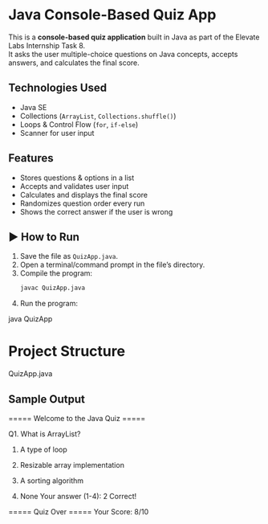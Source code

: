 # Java Console-Based Quiz App

This is a **console-based quiz application** built in Java as part of the Elevate Labs Internship Task 8.  
It asks the user multiple-choice questions on Java concepts, accepts answers, and calculates the final score.

## Technologies Used
- Java SE  
- Collections (`ArrayList`, `Collections.shuffle()`)  
- Loops & Control Flow (`for`, `if-else`)  
- Scanner for user input

## Features
- Stores questions & options in a list  
- Accepts and validates user input  
- Calculates and displays the final score  
- Randomizes question order every run  
- Shows the correct answer if the user is wrong  


## ▶ How to Run
1. Save the file as `QuizApp.java`.
2. Open a terminal/command prompt in the file’s directory.
3. Compile the program:
   ```bash
   javac QuizApp.java

4. Run the program:

java QuizApp


# Project Structure

QuizApp.java

## Sample Output 
===== Welcome to the Java Quiz =====

Q1. What is ArrayList?

1. A type of loop


2. Resizable array implementation


3. A sorting algorithm


4. None Your answer (1-4): 2  Correct!



===== Quiz Over ===== Your Score: 8/10


